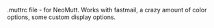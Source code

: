 .muttrc file - for NeoMutt. Works with fastmail, a crazy amount of color options, some custom display options.

